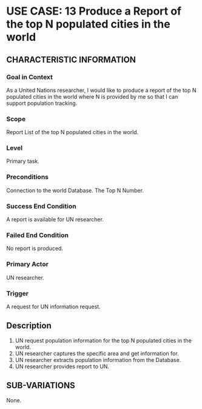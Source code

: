 # USE CASE: 13 Produce a Report of the top N populated cities in the world

## CHARACTERISTIC INFORMATION

### Goal in Context

As a United Nations researcher, I would like to produce a report of the top N populated cities in the world where N is provided by me so that I can support population tracking.

### Scope

Report List of the top N populated cities in the world.

### Level

Primary task.

### Preconditions

Connection to the world Database.
The Top N Number.

### Success End Condition

A report is available for UN researcher.

### Failed End Condition

No report is produced.

### Primary Actor

UN researcher.

### Trigger

A request for UN information request.

## Description

1. UN request population information for the top N populated cities in the world.
2. UN researcher captures the specific area and get information for.
3. UN researcher extracts population information from the Database.
4. UN researcher provides report to UN.

## SUB-VARIATIONS

None.
